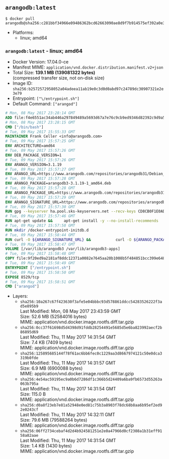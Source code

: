 ## `arangodb:latest`

```console
$ docker pull arangodb@sha256:c281bbf34966e09486362bcd62663090ae8d9f7b914575ef392a0e30deeb2511
```

-	Platforms:
	-	linux; amd64

### `arangodb:latest` - linux; amd64

-	Docker Version: 17.04.0-ce
-	Manifest MIME: `application/vnd.docker.distribution.manifest.v2+json`
-	Total Size: **139.1 MB (139081322 bytes)**  
	(compressed transfer size, not on-disk size)
-	Image ID: `sha256:b2572572958052a04adeea11ab19e0c3d0d0abd97c24789dc30907321e2e3e79`
-	Entrypoint: `["\/entrypoint.sh"]`
-	Default Command: `["arangod"]`

```dockerfile
# Mon, 08 May 2017 23:28:14 GMT
ADD file:f4e6551ac34ab446a297849489a5693d67a7e76c9cb9ed9346d82392c9d9a5fe in / 
# Mon, 08 May 2017 23:28:15 GMT
CMD ["/bin/bash"]
# Tue, 09 May 2017 15:55:33 GMT
MAINTAINER Frank Celler <info@arangodb.com>
# Tue, 09 May 2017 15:57:25 GMT
ENV ARCHITECTURE=amd64
# Tue, 09 May 2017 15:57:26 GMT
ENV DEB_PACKAGE_VERSION=1
# Tue, 09 May 2017 15:57:26 GMT
ENV ARANGO_VERSION=3.1.19
# Tue, 09 May 2017 15:57:27 GMT
ENV ARANGO_URL=https://www.arangodb.com/repositories/arangodb31/Debian_8.0
# Tue, 09 May 2017 15:57:28 GMT
ENV ARANGO_PACKAGE=arangodb3-3.1.19-1_amd64.deb
# Tue, 09 May 2017 15:57:28 GMT
ENV ARANGO_PACKAGE_URL=https://www.arangodb.com/repositories/arangodb31/Debian_8.0/amd64/arangodb3-3.1.19-1_amd64.deb
# Tue, 09 May 2017 15:57:29 GMT
ENV ARANGO_SIGNATURE_URL=https://www.arangodb.com/repositories/arangodb31/Debian_8.0/amd64/arangodb3-3.1.19-1_amd64.deb.asc
# Tue, 09 May 2017 15:57:30 GMT
RUN gpg --keyserver ha.pool.sks-keyservers.net --recv-keys CD8CB0F1E0AD5B52E93F41E7EA93F5E56E751E9B
# Tue, 09 May 2017 15:57:46 GMT
RUN apt-get update &&     apt-get install -y --no-install-recommends         libjemalloc1 	libsnappy1         ca-certificates         pwgen         curl     &&     rm -rf /var/lib/apt/lists/*
# Tue, 09 May 2017 15:57:58 GMT
RUN mkdir /docker-entrypoint-initdb.d
# Tue, 09 May 2017 15:58:44 GMT
RUN curl -O ${ARANGO_SIGNATURE_URL} &&           curl -O ${ARANGO_PACKAGE_URL} &&             gpg --verify ${ARANGO_PACKAGE}.asc &&     (echo arangodb3 arangodb3/password password test | debconf-set-selections) &&     (echo arangodb3 arangodb3/password_again password test | debconf-set-selections) &&     DEBIAN_FRONTEND="noninteractive" dpkg -i ${ARANGO_PACKAGE} &&     rm -rf /var/lib/arangodb3/* &&     sed -ri         -e 's!127\.0\.0\.1!0.0.0.0!g'         -e 's!^(file\s*=).*!\1 -!'         -e 's!^#\s*uid\s*=.*!uid = arangodb!'         -e 's!^#\s*gid\s*=.*!gid = arangodb!'         /etc/arangodb3/arangod.conf     &&     DEBIAN_FRONTEND="noninteractive" apt-get purge -y --auto-remove ca-certificates &&     rm -f ${ARANGO_PACKAGE}*
# Tue, 09 May 2017 15:58:47 GMT
VOLUME [/var/lib/arangodb3 /var/lib/arangodb3-apps]
# Tue, 09 May 2017 15:58:48 GMT
COPY file:9f20ed9a2181af8ddc12371a0082e7645aa20b1008b5f484851bcc399e64801e in /entrypoint.sh 
# Tue, 09 May 2017 15:58:49 GMT
ENTRYPOINT ["/entrypoint.sh"]
# Tue, 09 May 2017 15:58:50 GMT
EXPOSE 8529/tcp
# Tue, 09 May 2017 15:58:51 GMT
CMD ["arangod"]
```

-	Layers:
	-	`sha256:10a267c67f423630f3afe5e04bbbc93d578861ddcc54283526222f3ad5e895b9`  
		Last Modified: Mon, 08 May 2017 23:43:59 GMT  
		Size: 52.6 MB (52584016 bytes)  
		MIME: application/vnd.docker.image.rootfs.diff.tar.gzip
	-	`sha256:0cc37f61698d5d4398d91fddb28254491e5685d5e6ba823992aecf2b86895d69`  
		Last Modified: Thu, 11 May 2017 14:31:54 GMT  
		Size: 7.4 KB (7409 bytes)  
		MIME: application/vnd.docker.image.rootfs.diff.tar.gzip
	-	`sha256:125895685144f78f61ac6bb6fec0c1229aa3d8667974121c50e0dca3319b0fde`  
		Last Modified: Thu, 11 May 2017 14:31:57 GMT  
		Size: 6.9 MB (6900088 bytes)  
		MIME: application/vnd.docker.image.rootfs.diff.tar.gzip
	-	`sha256:4e54ac59195ec9a0b6d7286df1c366b5d24409a6ba9fb6573d55263a063b795a`  
		Last Modified: Thu, 11 May 2017 14:31:54 GMT  
		Size: 115.0 B  
		MIME: application/vnd.docker.image.rootfs.diff.tar.gzip
	-	`sha256:d0a8f23eb7e81a52948e0ed81c75b3a8903f78dc68b8aa6b95ef2ed92e0243cf`  
		Last Modified: Thu, 11 May 2017 14:32:11 GMT  
		Size: 79.6 MB (79588264 bytes)  
		MIME: application/vnd.docker.image.rootfs.diff.tar.gzip
	-	`sha256:06ff2734cebaf4d2d4b924581251e2e0a47966d0cf2308a1b31eff9158a82aae`  
		Last Modified: Thu, 11 May 2017 14:31:54 GMT  
		Size: 1.4 KB (1430 bytes)  
		MIME: application/vnd.docker.image.rootfs.diff.tar.gzip
